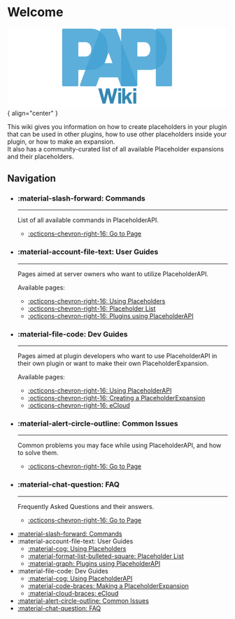 # Welcome

![placeholderapi_logo](assets/img/wiki-logo.png){ align="center" }

This wiki gives you information on how to create placeholders in your plugin that can be used in other plugins, how to use other placeholders inside your plugin, or how to make an expansion.  
It also has a community-curated list of all available Placeholder expansions and their placeholders.

## Navigation

<div class="grid cards hide-list" markdown>

-   ### :material-slash-forward: Commands
    
    ----
    
    List of all available commands in PlaceholderAPI.
    
    - [:octicons-chevron-right-16: Go to Page](commands.md)

-   ### :material-account-file-text: User Guides
    
    ----
    
    Pages aimed at server owners who want to utilize PlaceholderAPI.
    
    Available pages:
    
    - [:octicons-chevron-right-16: Using Placeholders](users/using-placeholders.md)
    - [:octicons-chevron-right-16: Placeholder List](users/placeholder-list.md)
    - [:octicons-chevron-right-16: Plugins using PlaceholderAPI](users/plugins-using-placeholderapi.md)

-   ### :material-file-code: Dev Guides
    
    ----
    
    Pages aimed at plugin developers who want to use PlaceholderAPI in their own plugin or want to make their own PlaceholderExpansion.
    
    Available pages:
    
    - [:octicons-chevron-right-16: Using PlaceholderAPI](developers/using-placeholderapi.md)
    - [:octicons-chevron-right-16: Creating a PlaceholderExpansion](developers/creating-a-placeholderexpansion.md)
    - [:octicons-chevron-right-16: eCloud](developers/expansion-cloud.md)

-   ### :material-alert-circle-outline: Common Issues
    
    ----
    
    Common problems you may face while using PlaceholderAPI, and how to solve them.
    
    - [:octicons-chevron-right-16: Go to Page](common-issues.md)

-   ### :material-chat-question: FAQ
    
    ----
    
    Frequently Asked Questions and their answers.
    
    - [:octicons-chevron-right-16: Go to Page](faq.md)

</div>




- [:material-slash-forward: Commands](commands.md)
- :material-account-file-text: User Guides
    - [:material-cog: Using Placeholders](users/using-placeholders.md)
    - [:material-format-list-bulleted-square: Placeholder List](users/placeholder-list.md)
    - [:material-graph: Plugins using PlaceholderAPI](users/plugins-using-placeholderapi.md)
- :material-file-code: Dev Guides
    - [:material-cog: Using PlaceholderAPI](developers/using-placeholderapi.md)
    - [:material-code-braces: Making a PlaceholderExpansion](developers/creating-a-placeholderexpansion.md)
    - [:material-cloud-braces: eCloud](developers/expansion-cloud.md)
- [:material-alert-circle-outline: Common Issues](common-issues.md)
- [:material-chat-question: FAQ](faq.md)